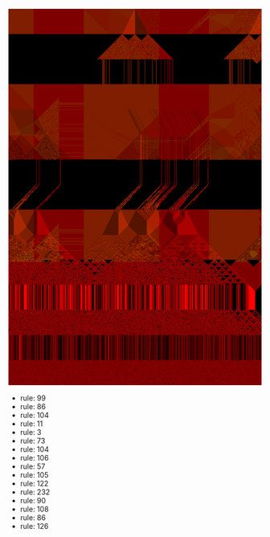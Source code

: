 ![photo](./output.png) 
 * rule: 99
* rule: 86
* rule: 104
* rule: 11
* rule: 3
* rule: 73
* rule: 104
* rule: 106
* rule: 57
* rule: 105
* rule: 122
* rule: 232
* rule: 90
* rule: 108
* rule: 86
* rule: 126
